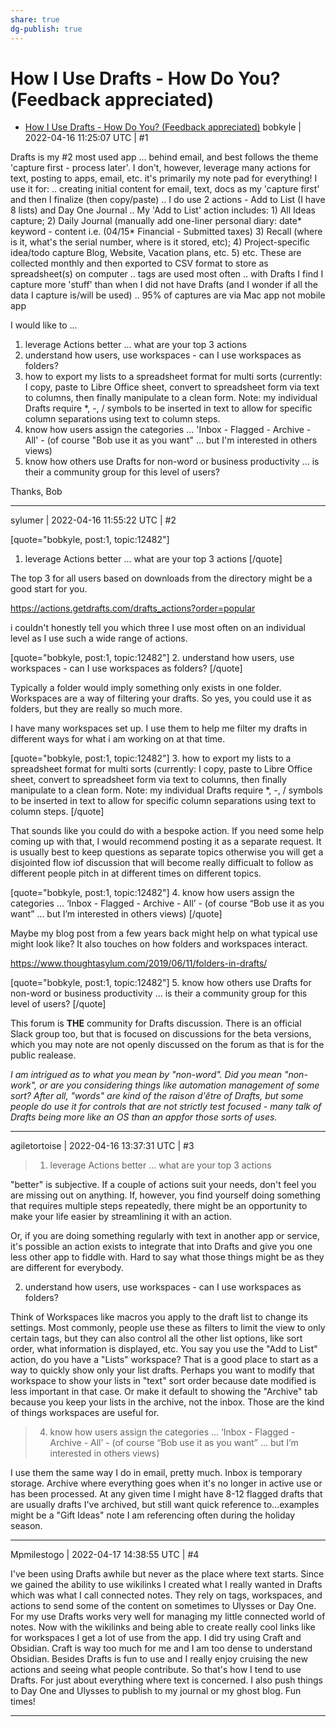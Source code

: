 ```yaml
---
share: true
dg-publish: true
---
```

# How I Use Drafts - How Do You? (Feedback appreciated)
- [How I Use Drafts - How Do You? (Feedback appreciated)](https://forums.getdrafts.com/t/how-i-use-drafts-how-do-you-feedback-appreciated/12482)
bobkyle | 2022-04-16 11:25:07 UTC | #1

Drafts is my #2 most used app ... behind email, and best follows the theme 'capture first - process later'. I don't, however, leverage many actions for text, posting to apps, email, etc. it's primarily my note pad for everything! I use it for:
.. creating initial content for email, text, docs as my 'capture first' and then I finalize (then copy/paste)
.. I do use 2 actions - Add to List (I have 8 lists) and Day One Journal
.. My 'Add to List' action includes: 1) All Ideas capture; 2) Daily Journal (manually add one-liner personal diary:  date* keyword - content i.e. (04/15* Financial - Submitted taxes) 3) Recall (where is it, what's the serial number, where is it stored, etc); 4) Project-specific idea/todo capture Blog, Website, Vacation plans, etc. 5) etc. These are collected monthly and then exported to CSV format to store as spreadsheet(s) on computer
.. tags are used most often
.. with Drafts I find I capture more 'stuff' than when I did not have Drafts (and I wonder if all the data I capture is/will be used)
.. 95% of captures are via Mac app not mobile app

I would like to ...
1.  leverage Actions better ... what are your top 3 actions
2. understand how users, use workspaces - can I use workspaces as folders?
3. how to export my lists to a spreadsheet format for multi sorts (currently: I copy, paste to Libre Office sheet, convert to spreadsheet form via text to columns, then finally manipulate to a clean form. Note: my individual Drafts require *, -, / symbols to be inserted in text to allow for specific column separations using text to column steps.
4. know how users assign the categories ... 'Inbox - Flagged - Archive - All' - (of course "Bob use it as you want" ... but I'm interested in others views)
5. know how others use Drafts for non-word or business productivity ... is their a community group for this level of users?

Thanks, Bob

-------------------------

sylumer | 2022-04-16 11:55:22 UTC | #2

[quote="bobkyle, post:1, topic:12482"]
1. leverage Actions better … what are your top 3 actions
[/quote]

The top 3 for all users based on downloads from the directory might be a good start for you.

https://actions.getdrafts.com/drafts_actions?order=popular

i couldn't honestly tell you which three I use most often on an individual level as I use such a wide range of actions.

[quote="bobkyle, post:1, topic:12482"]
2. understand how users, use workspaces - can I use workspaces as folders?
[/quote]

Typically a folder would imply something only exists in one folder. Workspaces are a way of filtering your drafts. So yes, you could use it as folders, but they are really so much more.

I have many workspaces set up. I use them to help me filter my drafts in different ways for what i am working on at that time.

[quote="bobkyle, post:1, topic:12482"]
3. how to export my lists to a spreadsheet format for multi sorts (currently: I copy, paste to Libre Office sheet, convert to spreadsheet form via text to columns, then finally manipulate to a clean form. Note: my individual Drafts require *, -, / symbols to be inserted in text to allow for specific column separations using text to column steps.
[/quote]

That sounds like you could do with a bespoke action. If you need some help coming up with that, I would recommend posting it as a separate request. It is usually best to keep questions as separate topics otherwise you will get a disjointed flow iof discussion that will become really difficualt to follow as different people pitch in at different times on different topics.

[quote="bobkyle, post:1, topic:12482"]
4. know how users assign the categories … ‘Inbox - Flagged - Archive - All’ - (of course “Bob use it as you want” … but I’m interested in others views)
[/quote]

Maybe my blog post from a few years back might help on what typical use might look like? It also touches on how folders and workspaces interact.

https://www.thoughtasylum.com/2019/06/11/folders-in-drafts/

[quote="bobkyle, post:1, topic:12482"]
5. know how others use Drafts for non-word or business productivity … is their a community group for this level of users?
[/quote]

This forum is **THE** community for Drafts discussion. There is an official Slack group too, but that is focused on discussions for the beta versions, which you may note are not openly discussed on the forum as that is for the public realease.

*I am intrigued as to what you mean by "non-word". Did you mean "non-work", or are you considering things like automation management of some sort? After all, "words" are kind of the raison d'être of Drafts, but some people do use it for controls that are not strictly test focused - many talk of Drafts being more like an OS than an appfor those sorts of uses.*

-------------------------

agiletortoise | 2022-04-16 13:37:31 UTC | #3

> 1. leverage Actions better … what are your top 3 actions

"better" is subjective. If a couple of actions suit your needs, don't feel you are missing out on anything. If, however, you find yourself doing something that requires multiple steps repeatedly, there might be an opportunity to make your life easier by streamlining it with an action.

Or, if you are doing something regularly with text in another app or service, it's possible an action exists to integrate that into Drafts and give you one less other app to fiddle with. Hard to say what those things might be as they are different for everybody.

2. understand how users, use workspaces - can I use workspaces as folders?

Think of Workspaces like macros you apply to the draft list to change its settings. Most commonly, people use these as filters to limit the view to only certain tags, but they can also control all the other list options, like sort order, what information is displayed, etc. You say you use the "Add to List" action, do you have a "Lists" workspace? That is a good place to start as a way to quickly show only your list drafts. Perhaps you want to modify that workspace to show your lists in "text" sort order because date modified is less important in that case. Or make it default to showing the "Archive" tab because you keep your lists in the archive, not the inbox. Those are the kind of things workspaces are useful for.

> 4. know how users assign the categories … ‘Inbox - Flagged - Archive - All’ - (of course “Bob use it as you want” … but I’m interested in others views)

I use them the same way I do in email, pretty much. Inbox is temporary storage. Archive where everything goes when it's no longer in active use or has been processed. At any given time I might have 8-12 flagged drafts that are usually drafts I've archived, but still want quick reference to...examples might be a "Gift Ideas" note I am referencing often during the holiday season.

-------------------------

Mpmilestogo | 2022-04-17 14:38:55 UTC | #4

I've been using Drafts awhile but never as the place where text starts. Since we gained the ability to use wikilinks I created what I really wanted in Drafts which was what I call connected notes. They rely on tags, workspaces, and actions to send some of the content on sometimes to Ulysses or Day One. For my use Drafts works very well for managing my little connected world of notes. Now with the wikilinks and being able to create really cool links like for workspaces I get a lot of use from the app. I did try using Craft and Obsidian. Craft is way too much for me and I am too dense to understand Obsidian. Besides Drafts is fun to use and I really enjoy cruising the new actions and seeing what people contribute. So that's how I tend to use Drafts. For just about everything where text is concerned. I also push things to Day One and Ulysses to publish to my journal or my ghost blog. Fun times!

-------------------------

